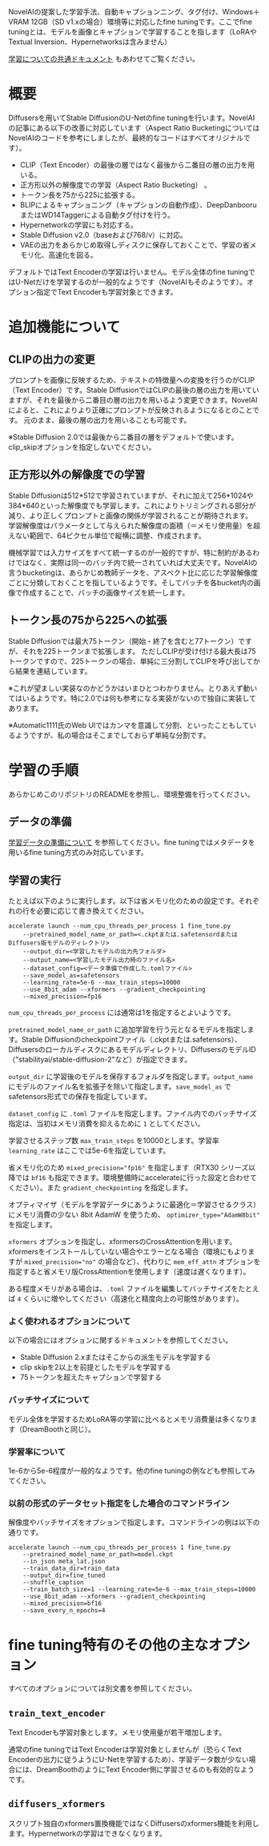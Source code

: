 NovelAIの提案した学習手法、自動キャプションニング、タグ付け、Windows＋VRAM 12GB（SD v1.xの場合）環境等に対応したfine tuningです。ここでfine tuningとは、モデルを画像とキャプションで学習することを指します（LoRAやTextual Inversion、Hypernetworksは含みません）

[学習についての共通ドキュメント](train_README-ja.md) もあわせてご覧ください。

# 概要

Diffusersを用いてStable DiffusionのU-Netのfine tuningを行います。NovelAIの記事にある以下の改善に対応しています（Aspect Ratio BucketingについてはNovelAIのコードを参考にしましたが、最終的なコードはすべてオリジナルです）。

* CLIP（Text Encoder）の最後の層ではなく最後から二番目の層の出力を用いる。
* 正方形以外の解像度での学習（Aspect Ratio Bucketing） 。
* トークン長を75から225に拡張する。
* BLIPによるキャプショニング（キャプションの自動作成）、DeepDanbooruまたはWD14Taggerによる自動タグ付けを行う。
* Hypernetworkの学習にも対応する。
* Stable Diffusion v2.0（baseおよび768/v）に対応。
* VAEの出力をあらかじめ取得しディスクに保存しておくことで、学習の省メモリ化、高速化を図る。

デフォルトではText Encoderの学習は行いません。モデル全体のfine tuningではU-Netだけを学習するのが一般的なようです（NovelAIもそのようです）。オプション指定でText Encoderも学習対象とできます。

# 追加機能について

## CLIPの出力の変更

プロンプトを画像に反映するため、テキストの特徴量への変換を行うのがCLIP（Text Encoder）です。Stable DiffusionではCLIPの最後の層の出力を用いていますが、それを最後から二番目の層の出力を用いるよう変更できます。NovelAIによると、これによりより正確にプロンプトが反映されるようになるとのことです。
元のまま、最後の層の出力を用いることも可能です。

※Stable Diffusion 2.0では最後から二番目の層をデフォルトで使います。clip_skipオプションを指定しないでください。

## 正方形以外の解像度での学習

Stable Diffusionは512\*512で学習されていますが、それに加えて256\*1024や384\*640といった解像度でも学習します。これによりトリミングされる部分が減り、より正しくプロンプトと画像の関係が学習されることが期待されます。
学習解像度はパラメータとして与えられた解像度の面積（＝メモリ使用量）を超えない範囲で、64ピクセル単位で縦横に調整、作成されます。

機械学習では入力サイズをすべて統一するのが一般的ですが、特に制約があるわけではなく、実際は同一のバッチ内で統一されていれば大丈夫です。NovelAIの言うbucketingは、あらかじめ教師データを、アスペクト比に応じた学習解像度ごとに分類しておくことを指しているようです。そしてバッチを各bucket内の画像で作成することで、バッチの画像サイズを統一します。

## トークン長の75から225への拡張

Stable Diffusionでは最大75トークン（開始・終了を含むと77トークン）ですが、それを225トークンまで拡張します。
ただしCLIPが受け付ける最大長は75トークンですので、225トークンの場合、単純に三分割してCLIPを呼び出してから結果を連結しています。

※これが望ましい実装なのかどうかはいまひとつわかりません。とりあえず動いてはいるようです。特に2.0では何も参考になる実装がないので独自に実装してあります。

※Automatic1111氏のWeb UIではカンマを意識して分割、といったこともしているようですが、私の場合はそこまでしておらず単純な分割です。

# 学習の手順

あらかじめこのリポジトリのREADMEを参照し、環境整備を行ってください。

## データの準備

[学習データの準備について](train_README-ja.md) を参照してください。fine tuningではメタデータを用いるfine tuning方式のみ対応しています。

## 学習の実行
たとえば以下のように実行します。以下は省メモリ化のための設定です。それぞれの行を必要に応じて書き換えてください。

```
accelerate launch --num_cpu_threads_per_process 1 fine_tune.py 
    --pretrained_model_name_or_path=<.ckptまたは.safetensordまたはDiffusers版モデルのディレクトリ> 
    --output_dir=<学習したモデルの出力先フォルダ>  
    --output_name=<学習したモデル出力時のファイル名> 
    --dataset_config=<データ準備で作成した.tomlファイル> 
    --save_model_as=safetensors 
    --learning_rate=5e-6 --max_train_steps=10000 
    --use_8bit_adam --xformers --gradient_checkpointing
    --mixed_precision=fp16
```

`num_cpu_threads_per_process` には通常は1を指定するとよいようです。

`pretrained_model_name_or_path` に追加学習を行う元となるモデルを指定します。Stable Diffusionのcheckpointファイル（.ckptまたは.safetensors）、Diffusersのローカルディスクにあるモデルディレクトリ、DiffusersのモデルID（"stabilityai/stable-diffusion-2"など）が指定できます。

`output_dir` に学習後のモデルを保存するフォルダを指定します。`output_name` にモデルのファイル名を拡張子を除いて指定します。`save_model_as` でsafetensors形式での保存を指定しています。

`dataset_config` に `.toml` ファイルを指定します。ファイル内でのバッチサイズ指定は、当初はメモリ消費を抑えるために `1` としてください。

学習させるステップ数 `max_train_steps` を10000とします。学習率 `learning_rate` はここでは5e-6を指定しています。

省メモリ化のため `mixed_precision="fp16"` を指定します（RTX30 シリーズ以降では `bf16` も指定できます。環境整備時にaccelerateに行った設定と合わせてください）。また `gradient_checkpointing` を指定します。

オプティマイザ（モデルを学習データにあうように最適化＝学習させるクラス）にメモリ消費の少ない 8bit AdamW を使うため、 `optimizer_type="AdamW8bit"` を指定します。

`xformers` オプションを指定し、xformersのCrossAttentionを用います。xformersをインストールしていない場合やエラーとなる場合（環境にもよりますが `mixed_precision="no"` の場合など）、代わりに `mem_eff_attn` オプションを指定すると省メモリ版CrossAttentionを使用します（速度は遅くなります）。

ある程度メモリがある場合は、`.toml` ファイルを編集してバッチサイズをたとえば `4` くらいに増やしてください（高速化と精度向上の可能性があります）。

### よく使われるオプションについて

以下の場合にはオプションに関するドキュメントを参照してください。

- Stable Diffusion 2.xまたはそこからの派生モデルを学習する
- clip skipを2以上を前提としたモデルを学習する
- 75トークンを超えたキャプションで学習する

### バッチサイズについて

モデル全体を学習するためLoRA等の学習に比べるとメモリ消費量は多くなります（DreamBoothと同じ）。

### 学習率について

1e-6から5e-6程度が一般的なようです。他のfine tuningの例なども参照してみてください。

### 以前の形式のデータセット指定をした場合のコマンドライン

解像度やバッチサイズをオプションで指定します。コマンドラインの例は以下の通りです。

```
accelerate launch --num_cpu_threads_per_process 1 fine_tune.py 
    --pretrained_model_name_or_path=model.ckpt 
    --in_json meta_lat.json 
    --train_data_dir=train_data 
    --output_dir=fine_tuned 
    --shuffle_caption 
    --train_batch_size=1 --learning_rate=5e-6 --max_train_steps=10000 
    --use_8bit_adam --xformers --gradient_checkpointing
    --mixed_precision=bf16
    --save_every_n_epochs=4
```

<!-- 
### 勾配をfp16とした学習（実験的機能）
full_fp16オプションを指定すると勾配を通常のfloat32からfloat16（fp16）に変更して学習します（mixed precisionではなく完全なfp16学習になるようです）。これによりSD1.xの512*512サイズでは8GB未満、SD2.xの512*512サイズで12GB未満のVRAM使用量で学習できるようです。

あらかじめaccelerate configでfp16を指定し、オプションでmixed_precision="fp16"としてください（bf16では動作しません）。

メモリ使用量を最小化するためには、xformers、use_8bit_adam、gradient_checkpointingの各オプションを指定し、train_batch_sizeを1としてください。
（余裕があるようならtrain_batch_sizeを段階的に増やすと若干精度が上がるはずです。）

PyTorchのソースにパッチを当てて無理やり実現しています（PyTorch 1.12.1と1.13.0で確認）。精度はかなり落ちますし、途中で学習失敗する確率も高くなります。学習率やステップ数の設定もシビアなようです。それらを認識したうえで自己責任でお使いください。
-->

# fine tuning特有のその他の主なオプション

すべてのオプションについては別文書を参照してください。

## `train_text_encoder`
Text Encoderも学習対象とします。メモリ使用量が若干増加します。

通常のfine tuningではText Encoderは学習対象としませんが（恐らくText Encoderの出力に従うようにU-Netを学習するため）、学習データ数が少ない場合には、DreamBoothのようにText Encoder側に学習させるのも有効的なようです。

## `diffusers_xformers`
スクリプト独自のxformers置換機能ではなくDiffusersのxformers機能を利用します。Hypernetworkの学習はできなくなります。
